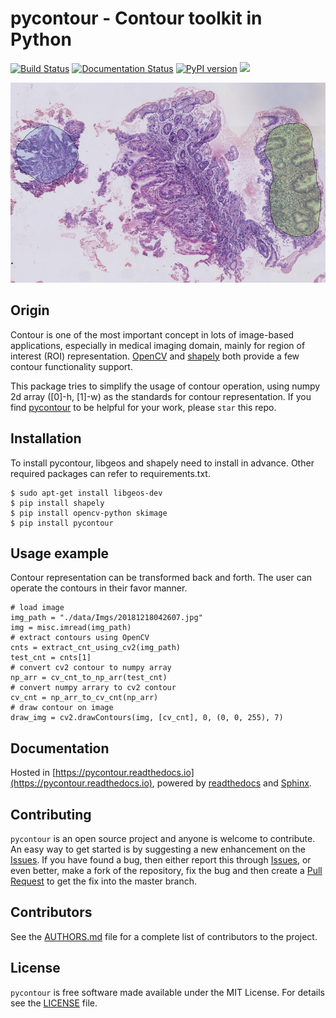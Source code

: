 # **pycontour - Contour toolkit in Python**
[![Build Status](https://travis-ci.org/PingjunChen/pycontour.svg?branch=master)](https://travis-ci.org/PingjunChen/pycontour)
[![Documentation Status](https://readthedocs.org/projects/pycontour/badge/?version=latest)](https://pycontour.readthedocs.io/en/latest/?badge=latest)
[![PyPI version](https://badge.fury.io/py/pycontour.svg)](https://badge.fury.io/py/pycontour)
![](https://img.shields.io/github/stars/PingjunChen/pycontour.svg)

<img src="./docs/media/wsi-mucosa-tissue.png" width="800" height="320" alt="Banner">


## Origin
Contour is one of the most important concept in lots of image-based applications, especially in medical imaging domain, mainly for region of interest (ROI) representation. [OpenCV](http://opencv-python-tutroals.readthedocs.io/en/latest/py_tutorials/py_tutorials.html) and [shapely](http://shapely.readthedocs.io/en/stable/manual.html) both provide a few contour functionality support.

This package tries to simplify the usage of contour operation, using numpy 2d array ([0]-h, [1]-w) as the standards for contour representation.  If you find [pycontour](https://github.com/PingjunChen/pycontour) to be helpful for your work, please `star` this repo.


## Installation
To install pycontour, libgeos and shapely need to install in advance. Other required packages can refer to requirements.txt.
```
$ sudo apt-get install libgeos-dev
$ pip install shapely
$ pip install opencv-python skimage
$ pip install pycontour
```

## Usage example
Contour representation can be transformed back and forth. The user can operate the contours in their favor manner.
```
# load image
img_path = "./data/Imgs/20181218042607.jpg"
img = misc.imread(img_path)
# extract contours using OpenCV
cnts = extract_cnt_using_cv2(img_path)
test_cnt = cnts[1]
# convert cv2 contour to numpy array
np_arr = cv_cnt_to_np_arr(test_cnt)
# convert numpy arrary to cv2 contour
cv_cnt = np_arr_to_cv_cnt(np_arr)
# draw contour on image
draw_img = cv2.drawContours(img, [cv_cnt], 0, (0, 0, 255), 7)
```

## Documentation
Hosted in [https://pycontour.readthedocs.io](https://pycontour.readthedocs.io), powered by [readthedocs](https://readthedocs.org) and
[Sphinx](http://www.sphinx-doc.org).

## Contributing
``pycontour`` is an open source project and anyone is welcome to contribute. An easy way to get started is by suggesting a new enhancement on the [Issues](https://github.com/PingjunChen/pycontour/issues). If you have found a bug, then either report this through [Issues](https://github.com/PingjunChen/pycontour/issues), or even better, make a fork of the repository, fix the bug and then create a [Pull Request](https://github.com/PingjunChen/pycontour/pulls) to get the fix into the master branch.

## Contributors
See the [AUTHORS.md](AUTHORS.md) file for a complete list of contributors to the project.

## License
``pycontour`` is free software made available under the MIT License. For details see the [LICENSE](LICENSE) file.
